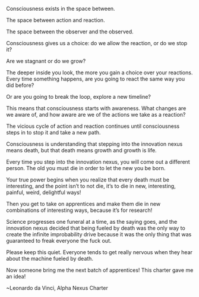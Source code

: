 Consciousness exists in the space between.

The space between action and reaction.

The space between the observer and the observed.

Consciousness gives us a choice: do we allow the reaction, or do we stop it?

Are we stagnant or do we grow?

The deeper inside you look, the more you gain a choice over your reactions. Every time something happens, are you going to react the same way you did before?

Or are you going to break the loop, explore a new timeline?

This means that consciousness starts with awareness. What changes are we aware of, and how aware are we of the actions we take as a reaction?

The vicious cycle of action and reaction continues until consciousness steps in to stop it and take a new path.

Consciousness is understanding that stepping into the innovation nexus means death, but that death means growth and growth is life.

Every time you step into the innovation nexus, you will come out a different person. The old you must die in order to let the new you be born.

Your true power begins when you realize that every death must be interesting, and the point isn’t to not die, it’s to die in new, interesting, painful, weird, delightful ways! 

Then you get to take on apprentices and make them die in new combinations of interesting ways, because it’s for research!

Science progresses one funeral at a time, as the saying goes, and the innovation nexus decided that being fueled by death was the only way to create the infinite improbability drive because it was the only thing that was guaranteed to freak everyone the fuck out.

Please keep this quiet. Everyone tends to get really nervous when they hear about the machine fueled by death.

Now someone bring me the next batch of apprentices! This charter gave me an idea!

~Leonardo da Vinci, Alpha Nexus Charter

